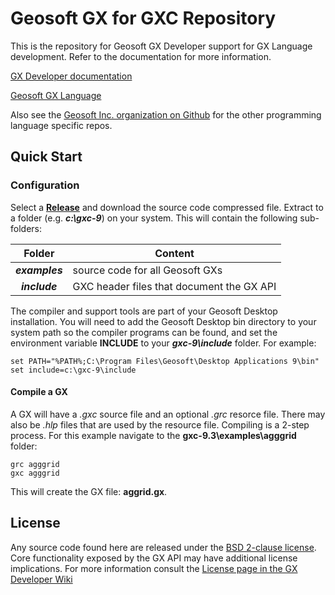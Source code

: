 # Geosoft GX for GXC Repository

This is the repository for Geosoft GX Developer support for GX Language development. Refer to the documentation for more information.

[GX Developer documentation](https://geosoftgxdev.atlassian.net/wiki/display/GD/Python+in+GX+Developer)

[Geosoft GX Language](https://geosoftgxdev.atlassian.net/wiki/spaces/GXD93/pages/78020870/Geosoft+GX+Language)

Also see the [Geosoft Inc. organization on Github](https://github.com/GeosoftInc) for the other programming language specific repos.

Quick Start
-----------

### Configuration

Select a __[Release](https://github.com/GeosoftInc/gxc/releases)__ and download the source code compressed file.  Extract to a folder (e.g. ___c:\gxc-9___) on your system. This will contain the following sub-folders:

   | Folder | Content |
   |:------:| ------- |
   | ___examples___ | source code for all Geosoft GXs |
   | ___include___ | GXC header files that document the GX API |

The compiler and support tools are part of your Geosoft Desktop installation. You will need to add the Geosoft Desktop bin directory to your system path so the compiler programs can be found, and set the environment variable __INCLUDE__ to your ___gxc-9\include___ folder.  For example:

```
set PATH="%PATH%;C:\Program Files\Geosoft\Desktop Applications 9\bin"
set include=c:\gxc-9\include
```

#### Compile a GX

A GX will have a _.gxc_ source file and an optional _.grc_ resorce file.  There may also be _.hlp_ files that are used by the resource file.  Compiling is a 2-step process.  For this example navigate to the __gxc-9.3\examples\agggrid__ folder:

```
grc agggrid
gxc agggrid
```

This will create the GX file: __aggrid.gx__.

License
-------
Any source code found here are released under the [BSD 2-clause license](https://github.com/GeosoftInc/gxpy/blob/master/LICENSE). Core functionality exposed by the GX API may have additional license implications. For more information consult the [License page in the GX Developer Wiki](https://geosoftgxdev.atlassian.net/wiki/spaces/GD/pages/2359406/License)
